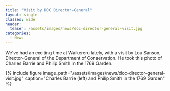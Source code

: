 ```yaml
---
title: "Visit by DOC Director-General"
layout: single
classes: wide
header:
  teaser: /assets/images/news/doc-director-general-visit.jpg
categories:
  - News
---
```


We've had an exciting time at Waikereru lately, with a visit by Lou Sanson, Director-General of the Department of Conservation. He took this photo of Charles Barrie and Philip Smith in the 1769 Garden.

{% include figure image_path="/assets/images/news/doc-director-general-visit.jpg" caption="Charles Barrie (left) and Philip Smith in the 1769 Garden" %}

